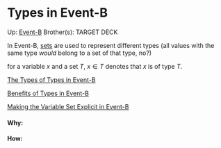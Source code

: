 # Types in Event-B

Up: [Event-B](event-b)
Brother(s):
TARGET DECK

In Event-B, [sets](sets) are used to represent different types (all values with the same type *would* belong to a set of that type, no?)

for a variable $x$ and a set $T$, $x \in T$ denotes that $x$ is of type $T$.

[The Types of Types in Event-B](the_types_of_types_in_event-b)

[Benefits of Types in Event-B](benefits_of_types_in_event-b)

[Making the Variable Set Explicit in Event-B](making_the_variable_set_explicit_in_event-b)































#### Why:
#### How:









